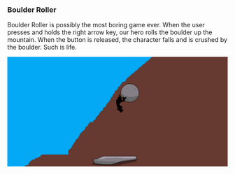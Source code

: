 ### Boulder Roller

Boulder Roller is possibly the most boring game ever. When the user presses and holds the right arrow key, our hero rolls the boulder up the mountain. When the button is released, the character falls and is crushed by the boulder. Such is life.

![Boulder-Roller-Thumbnail](https://github.com/jakewhiteyo/boulder_roller/blob/main/assets/thumbnail.png)
